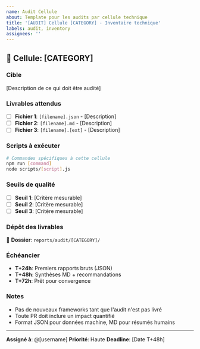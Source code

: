```yaml
---
name: Audit Cellule
about: Template pour les audits par cellule technique
title: '[AUDIT] Cellule [CATEGORY] - Inventaire technique'
labels: audit, inventory
assignees: ''
---
```


## 🎯 **Cellule**: [CATEGORY]

### **Cible**
[Description de ce qui doit être audité]

### **Livrables attendus**
- [ ] **Fichier 1**: `[filename].json` - [Description]
- [ ] **Fichier 2**: `[filename].md` - [Description]
- [ ] **Fichier 3**: `[filename].[ext]` - [Description]

### **Scripts à exécuter**
```bash
# Commandes spécifiques à cette cellule
npm run [command]
node scripts/[script].js
```

### **Seuils de qualité**
- [ ] **Seuil 1**: [Critère mesurable]
- [ ] **Seuil 2**: [Critère mesurable]
- [ ] **Seuil 3**: [Critère mesurable]

### **Dépôt des livrables**
📁 **Dossier**: `reports/audit/[CATEGORY]/`

### **Échéancier**
- **T+24h**: Premiers rapports bruts (JSON)
- **T+48h**: Synthèses MD + recommandations
- **T+72h**: Prêt pour convergence

### **Notes**
- Pas de nouveaux frameworks tant que l'audit n'est pas livré
- Toute PR doit inclure un impact quantifié
- Format JSON pour données machine, MD pour résumés humains

---
**Assigné à**: @[username]
**Priorité**: Haute
**Deadline**: [Date T+48h]